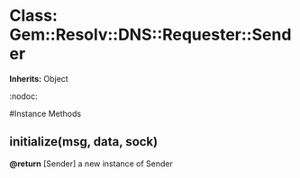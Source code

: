 # Class: Gem::Resolv::DNS::Requester::Sender
**Inherits:** Object
    

:nodoc:



#Instance Methods
## initialize(msg, data, sock) [](#method-i-initialize)

**@return** [Sender] a new instance of Sender


